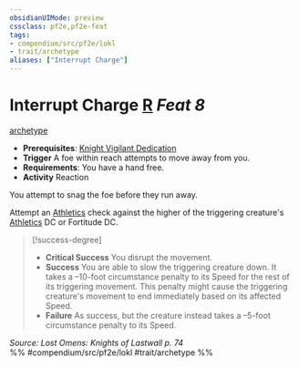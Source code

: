 ```yaml
---
obsidianUIMode: preview
cssclass: pf2e,pf2e-feat
tags:
- compendium/src/pf2e/lokl
- trait/archetype
aliases: ["Interrupt Charge"]
---
```

# Interrupt Charge  [R](../../Rules/core-rulebook/chapter-9-playing-the-game.md#Actions "Reaction") *Feat 8*  
[archetype](../../Rules/traits/archetype.md)  

- **Prerequisites**: [Knight Vigilant Dedication](knight-vigilant-dedication-locg.md)
- **Trigger** A foe within reach attempts to move away from you.
- **Requirements**: You have a hand free.
- **Activity** Reaction

You attempt to snag the foe before they run away.

Attempt an [Athletics](../skills.md#Athletics) check against the higher of the triggering creature's [Athletics](../skills.md#Athletics) DC or Fortitude DC.

> [!success-degree] 
> - **Critical Success** You disrupt the movement.
> - **Success** You are able to slow the triggering creature down. It takes a –10-foot circumstance penalty to its Speed for the rest of its triggering movement. This penalty might cause the triggering creature's movement to end immediately based on its affected Speed.
> - **Failure** As success, but the creature instead takes a –5-foot circumstance penalty to its Speed.

*Source: Lost Omens: Knights of Lastwall p. 74*  
%% #compendium/src/pf2e/lokl #trait/archetype %%